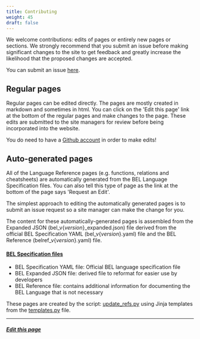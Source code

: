 ```yaml
---
title: Contributing
weight: 45
draft: false
---
```


We welcome contributions: edits of pages or entirely new pages or sections. We strongly
recommend that you submit an issue before making significant changes to the site to
get feedback and greatly increase the likelihood that the proposed changes are accepted.

You can submit an issue [here](https://github.com/belbio/bel_lang_ws/issues/new).


## Regular pages

Regular pages can be edited directly. The pages are mostly created in markdown and sometimes in html. You can click on the 'Edit this page' link at the bottom of the regular pages and make changes to the page. These edits are submitted to the site managers for review before being incorporated into the website.

<div class="notices note">
<p>You do need to have a <a href="https://github.com">Github account</a> in order to make edits!</p>
</div>


## Auto-generated pages

All of the Language Reference pages (e.g. functions, relations and cheatsheets) are automatically generated from the BEL Language Specification files. You can also tell this type of page as the link at the bottom of the page says 'Request an Edit'.

The simplest approach to editing the automatically generated pages is to submit an issue request so a site manager can make the change for you.

The content for these automatically-generated pages is assembled from the Expanded JSON (bel\_v{*version*}\_expanded.json) file derived from the official BEL Specification YAML (bel_v{*version*}.yaml) file and the BEL Reference (belref_v{*version*}.yaml) file.

#### [BEL Specification files](https://github.com/belbio/bel_specifications/tree/master/specifications)

* BEL Specification YAML file: Official BEL language specification file
* BEL Expanded JSON file: derived file to reformat for easier use by developers
* BEL Reference file: contains additional information for documenting the BEL Language that is not necessary

These pages are created by the script: [update_refs.py](https://github.com/belbio/bel_lang_ws/blob/master/scripts/update_refs.py) using Jinja templates from the [templates.py](https://github.com/belbio/bel_lang_ws/blob/master/scripts/templates.py) file.

---
##### [Edit this page](https://github.com/belbio/bel_lang_ws/edit/master/content/contributing.md)
